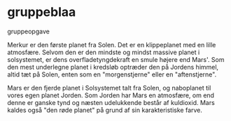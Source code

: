 # gruppeblaa
gruppeopgave

Merkur er den første planet fra Solen. Det er en klippeplanet med en lille atmosfære. Selvom den er den mindste og mindst massive planet i solsystemet, er dens overfladetyngdekraft en smule højere end Mars'. Som den mest underlegne planet i kredsløb optræder den på Jordens himmel, altid tæt på Solen, enten som en "morgenstjerne" eller en "aftenstjerne".

Mars er den fjerde planet i Solsystemet talt fra Solen, og naboplanet til vores egen planet Jorden. Som Jorden har Mars en atmosfære, om end denne er ganske tynd og næsten udelukkende består af kuldioxid. Mars kaldes også "den røde planet" på grund af sin karakteristiske farve. 